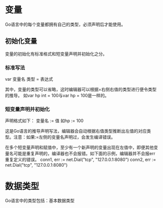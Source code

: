 
# 变量
Go语言中的每个变量都拥有自己的类型，必须声明后才能使用。
 
## 初始化变量

变量的初始化有标准格式和短变量声明并初始化之分。

### 标准写法
var 变量名 类型 = 表达式

其中，变量的类型可以省略，这时编辑器可以根据=右侧右值的类型进行便令类型的推导。
如var hp int = 100与var hp = 100是一样的。

### 短变量声明并初始化
声明格式如下：
变量名 := 值
如hp := 100

这是Go语言的推导声明写法，编辑器会自动根据右值类型推断出左值的对应类型。注意：如果:=左侧的变量名声明过，会发生编译错误。

在多个短变量声明和赋值中，至少有一个新声明的变量出现在左值中，即便其他变量名可能是重复声明的，编译器也不会报错。如下面的示例，编辑器并不会报err重复定义的错误。
conn1, err := net.Dial("tcp", "127.0.0.1:8080")
conn2, err := net.Dial("tcp", "127.0.0.1:8080")

# 数据类型
Go语言中的类型包括：基本数据类型